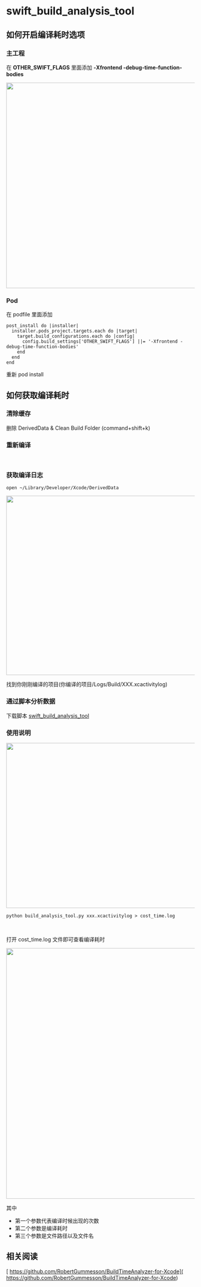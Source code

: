 # swift_build_analysis_tool
## 如何开启编译耗时选项
### 主工程

在 **OTHER_SWIFT_FLAGS** 里面添加 **-Xfrontend -debug-time-function-bodies**
<p class="img-tip" data-str="主工程"><img src="https://sf3-ttcdn-tos.pstatp.com/img/tos-cn-v-0000/607e49a33e86438d8936c94da8ed4bc8~noop.png" height="548" width="1013"/></p>


### Pod
在 podfile 里面添加
```
post_install do |installer|
  installer.pods_project.targets.each do |target|
    target.build_configurations.each do |config|
      config.build_settings['OTHER_SWIFT_FLAGS'] ||= '-Xfrontend -debug-time-function-bodies'
    end
  end
end
```

重新 pod install

## 如何获取编译耗时
### 清除缓存
删除 DerivedData & Clean Build Folder (command+shift+k) 
<br/>

### 重新编译
<br/>

### 获取编译日志
```
open ~/Library/Developer/Xcode/DerivedData
```
<p class="img-tip" data-str="DerivedData"><img src="https://sf3-ttcdn-tos.pstatp.com/img/tos-cn-v-0000/f60a944805c7431799abb5e2fa17a1b0~noop.png" height="478" width="1140"/></p>

找到你刚刚编译的项目(你编译的项目/Logs/Build/XXX.xcactivitylog)
<br/>
### 通过脚本分析数据
下载脚本 [swift_build_analysis_tool](https://github.com/xurunkang/swift_build_analysis_tool)
<br/>
### 使用说明
<p class="img-tip" data-str="使用说明"><img src="https://sf3-ttcdn-tos.pstatp.com/img/tos-cn-v-0000/823e1a9838f645e287d0ad2768dd40f2~noop.png" height="440" width="1140"/></p>

```
python build_analysis_tool.py xxx.xcactivitylog > cost_time.log
```
<br/>

打开 cost_time.log 文件即可查看编译耗时

<p class="img-tip" data-str="编译耗时"><img src="https://sf3-ttcdn-tos.pstatp.com/img/tos-cn-v-0000/aaa53e2787f24aa9987a9ec8c2ccbae8~noop.png" height="668" width="1140"/></p>

其中
- 第一个参数代表编译时候出现的次数
- 第二个参数是编译耗时
- 第三个参数是文件路径以及文件名

## 相关阅读
[ https://github.com/RobertGummesson/BuildTimeAnalyzer-for-Xcode]( https://github.com/RobertGummesson/BuildTimeAnalyzer-for-Xcode)



